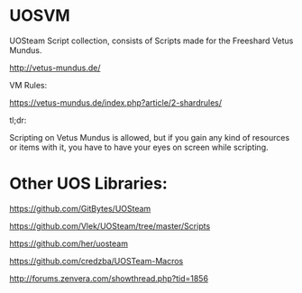 # UOSVM
UOSteam Script collection, consists of Scripts made for the Freeshard Vetus Mundus.

http://vetus-mundus.de/


VM Rules:

https://vetus-mundus.de/index.php?article/2-shardrules/


tl;dr:

Scripting on Vetus Mundus is allowed, but if you gain any kind of resources or items with it, you have to have your eyes on screen while scripting.


# Other UOS Libraries:

https://github.com/GitBytes/UOSteam

https://github.com/Vlek/UOSteam/tree/master/Scripts

https://github.com/her/uosteam

https://github.com/credzba/UOSTeam-Macros

http://forums.zenvera.com/showthread.php?tid=1856
